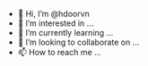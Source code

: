 - 👋 Hi, I’m @hdoorvn
- 👀 I’m interested in ...
- 🌱 I’m currently learning ...
- 💞️ I’m looking to collaborate on ...
- 📫 How to reach me ...

<!---
hdoorvn/hdoorvn is a ✨ special ✨ repository because its `README.md` (this file) appears on your GitHub profile.
You can click the Preview link to take a look at your changes.
--
https://hdoor.com.vn/
Cửa nhựa composite HDOO® là thương hiệu cửa nhựa composite cao cấp. HDOOR® được biết đến với chất lượng cửa số 1 thị trường, giá thành phải chăng, độ bền cao, phụ kiện chất lượng và tin cậy. 
Add: HD135 Vinhomes Marina, Cầu Rào 2, Hải Phòng
Website: https://hdoor.com.vn/
Tel: 0986-55-11-89
Speciality: Wood flooring,  WPC Composite Door, Funiture…
Email: cskh.hdoor@gmail.com
LinkedIn: https://www.linkedin.com/in/hdoor-cskh-106639232/
Twitter: https://twitter.com/HdoorVN
Facebook: https://www.facebook.com/hdoor.com.vn/
Youtube: https://www.youtube.com/channel/UC6bbZhAfxNisUwrMaCGVLZQ
Google+: https://myaccount.google.com/data-and-privacy?hl=vi
Instagram: https://www.instagram.com/cskhhdoor/
#cuanhuacomposite #cuanhuahaiphong #cuacompositehaiphong #cuanhuahdoor

